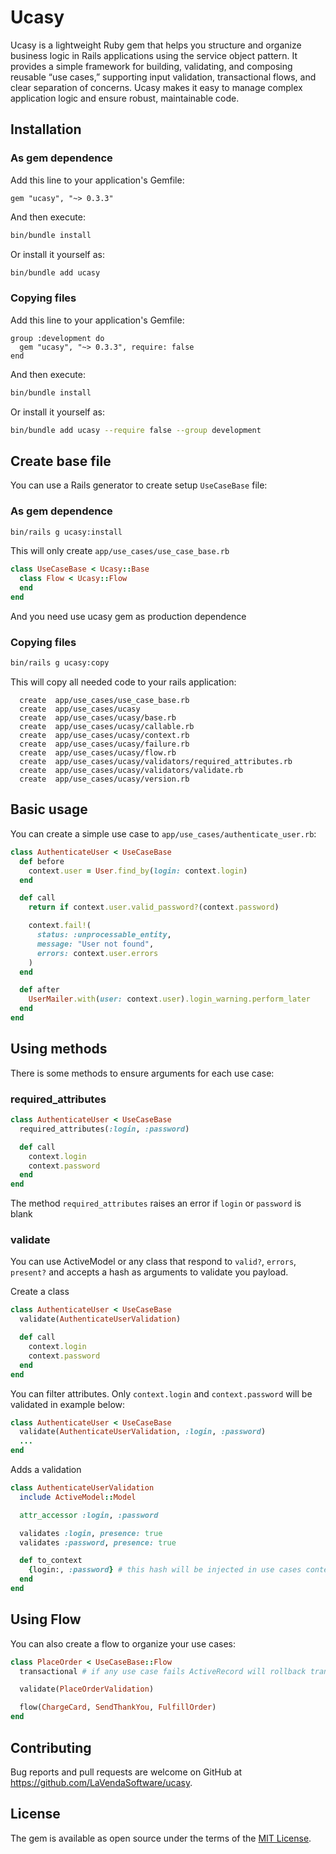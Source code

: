 # Ucasy

Ucasy is a lightweight Ruby gem that helps you structure and organize business logic in Rails applications using the service object pattern. It provides a simple framework for building, validating, and composing reusable “use cases,” supporting input validation, transactional flows, and clear separation of concerns. Ucasy makes it easy to manage complex application logic and ensure robust, maintainable code.

## Installation

### As gem dependence

Add this line to your application's Gemfile:

```ru
gem "ucasy", "~> 0.3.3"
```

And then execute:

```bash
bin/bundle install
```

Or install it yourself as:

```bash
bin/bundle add ucasy
```

### Copying files

Add this line to your application's Gemfile:

```ru
group :development do
  gem "ucasy", "~> 0.3.3", require: false
end
```

And then execute:

```bash
bin/bundle install
```

Or install it yourself as:

```bash
bin/bundle add ucasy --require false --group development
```

## Create base file

You can use a Rails generator to create setup `UseCaseBase` file:

### As gem dependence

```sh
bin/rails g ucasy:install
```

This will only create `app/use_cases/use_case_base.rb`

```rb
class UseCaseBase < Ucasy::Base
  class Flow < Ucasy::Flow
  end
end
```

And you need use ucasy gem as production dependence

### Copying files

```sh
bin/rails g ucasy:copy
```
This will copy all needed code to your rails application:

```
  create  app/use_cases/use_case_base.rb
  create  app/use_cases/ucasy
  create  app/use_cases/ucasy/base.rb
  create  app/use_cases/ucasy/callable.rb
  create  app/use_cases/ucasy/context.rb
  create  app/use_cases/ucasy/failure.rb
  create  app/use_cases/ucasy/flow.rb
  create  app/use_cases/ucasy/validators/required_attributes.rb
  create  app/use_cases/ucasy/validators/validate.rb
  create  app/use_cases/ucasy/version.rb
```

## Basic usage

You can create a simple use case to `app/use_cases/authenticate_user.rb`:

```rb
class AuthenticateUser < UseCaseBase
  def before
    context.user = User.find_by(login: context.login)
  end

  def call
    return if context.user.valid_password?(context.password)

    context.fail!(
      status: :unprocessable_entity,
      message: "User not found",
      errors: context.user.errors
    )
  end

  def after
    UserMailer.with(user: context.user).login_warning.perform_later
  end
end
```

## Using methods

There is some methods to ensure arguments for each use case:

### required_attributes

```rb
class AuthenticateUser < UseCaseBase
  required_attributes(:login, :password)

  def call
    context.login
    context.password
  end
end
```

The method `required_attributes` raises an error if `login` or `password` is blank


### validate

You can use ActiveModel or any class that respond to `valid?`, `errors`, `present?` and accepts a hash as arguments to validate you payload.

Create a class

```rb
class AuthenticateUser < UseCaseBase
  validate(AuthenticateUserValidation)

  def call
    context.login
    context.password
  end
end
```

You can filter attributes. Only `context.login` and  `context.password` will be validated in example below:

```rb
class AuthenticateUser < UseCaseBase
  validate(AuthenticateUserValidation, :login, :password)
  ...
end
```

Adds a validation

```rb
class AuthenticateUserValidation
  include ActiveModel::Model

  attr_accessor :login, :password

  validates :login, presence: true
  validates :password, presence: true

  def to_context
    {login:, :password} # this hash will be injected in use cases context
  end
end
```

## Using Flow

You can also create a flow to organize your use cases:

```rb
class PlaceOrder < UseCaseBase::Flow
  transactional # if any use case fails ActiveRecord will rollback transaction

  validate(PlaceOrderValidation)

  flow(ChargeCard, SendThankYou, FulfillOrder)
end
```

## Contributing

Bug reports and pull requests are welcome on GitHub at https://github.com/LaVendaSoftware/ucasy.

## License

The gem is available as open source under the terms of the [MIT License](https://opensource.org/licenses/MIT).
